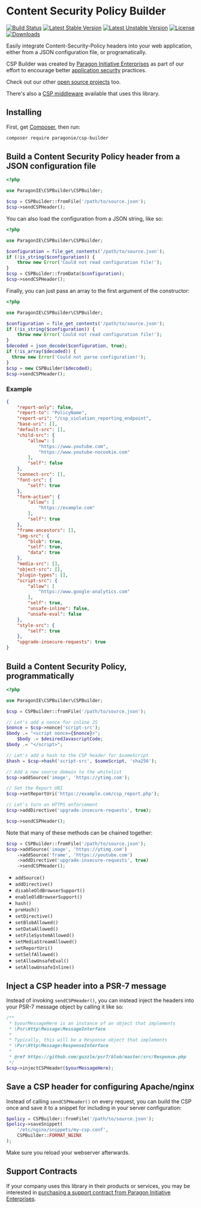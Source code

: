 # Content Security Policy Builder

[![Build Status](https://travis-ci.org/paragonie/csp-builder.svg?branch=master)](https://travis-ci.org/paragonie/csp-builder)
[![Latest Stable Version](https://poser.pugx.org/paragonie/csp-builder/v/stable)](https://packagist.org/packages/paragonie/csp-builder)
[![Latest Unstable Version](https://poser.pugx.org/paragonie/csp-builder/v/unstable)](https://packagist.org/packages/paragonie/csp-builder)
[![License](https://poser.pugx.org/paragonie/csp-builder/license)](https://packagist.org/packages/paragonie/csp-builder)
[![Downloads](https://img.shields.io/packagist/dt/paragonie/csp-builder.svg)](https://packagist.org/packages/paragonie/csp-builder)

Easily integrate Content-Security-Policy headers into your web application, either
from a JSON configuration file, or programatically.

CSP Builder was created by [Paragon Initiative Enterprises](https://paragonie.com)
as part of our effort to encourage better [application security](https://paragonie.com/service/appsec) practices.

Check out our other [open source projects](https://paragonie.com/projects) too.

There's also a [CSP middleware](https://github.com/geggleto/geggleto-csp-middleware) available that uses this library.

## Installing

First, get [Composer](https://getcomposer.org/download), then run:

```sh
composer require paragonie/csp-builder
```

## Build a Content Security Policy header from a JSON configuration file

```php
<?php

use ParagonIE\CSPBuilder\CSPBuilder;

$csp = CSPBuilder::fromFile('/path/to/source.json');
$csp->sendCSPHeader();

```

You can also load the configuration from a JSON string, like so:

```php
<?php

use ParagonIE\CSPBuilder\CSPBuilder;

$configuration = file_get_contents('/path/to/source.json');
if (!is_string($configuration)) {
    throw new Error('Could not read configuration file!');
}
$csp = CSPBuilder::fromData($configuration);
$csp->sendCSPHeader();

```

Finally, you can just pass an array to the first argument of the constructor:

```php
<?php

use ParagonIE\CSPBuilder\CSPBuilder;

$configuration = file_get_contents('/path/to/source.json');
if (!is_string($configuration)) {
    throw new Error('Could not read configuration file!');
}
$decoded = json_decode($configuration, true);
if (!is_array($decoded)) {
  throw new Error('Could not parse configuration!');
}
$csp = new CSPBuilder($decoded);
$csp->sendCSPHeader();

```


### Example

```json
{
    "report-only": false,
    "report-to": "PolicyName",
    "report-uri": "/csp_violation_reporting_endpoint",
    "base-uri": [],
    "default-src": [],    
    "child-src": {
        "allow": [
            "https://www.youtube.com",
            "https://www.youtube-nocookie.com"
        ],
        "self": false
    },
    "connect-src": [],
    "font-src": {
        "self": true
    },
    "form-action": {
        "allow": [
            "https://example.com"
        ],
        "self": true
    },
    "frame-ancestors": [],
    "img-src": {
        "blob": true,
        "self": true,
        "data": true
    },
    "media-src": [],
    "object-src": [],
    "plugin-types": [],
    "script-src": {
        "allow": [
            "https://www.google-analytics.com"
        ],
        "self": true,
        "unsafe-inline": false,
        "unsafe-eval": false
    },
    "style-src": {
        "self": true
    },
    "upgrade-insecure-requests": true
}
```

## Build a Content Security Policy, programmatically

```php
<?php

use ParagonIE\CSPBuilder\CSPBuilder;

$csp = CSPBuilder::fromFile('/path/to/source.json');

// Let's add a nonce for inline JS
$nonce = $csp->nonce('script-src');
$body .= "<script nonce={$nonce}>";
    $body .= $desiredJavascriptCode;
$body .= "</script>";

// Let's add a hash to the CSP header for $someScript
$hash = $csp->hash('script-src', $someScript, 'sha256');

// Add a new source domain to the whitelist
$csp->addSource('image', 'https://ytimg.com');

// Set the Report URI
$csp->setReportUri('https://example.com/csp_report.php');

// Let's turn on HTTPS enforcement
$csp->addDirective('upgrade-insecure-requests', true);

$csp->sendCSPHeader();
```

Note that many of these methods can be chained together:

```php
$csp = CSPBuilder::fromFile('/path/to/source.json');
$csp->addSource('image', 'https://ytimg.com')
    ->addSource('frame', 'https://youtube.com')
    ->addDirective('upgrade-insecure-requests', true)
    ->sendCSPHeader();
```

* `addSource()`
* `addDirective()`
* `disableOldBrowserSupport()`
* `enableOldBrowserSupport()`
* `hash()`
* `preHash()`
* `setDirective()`
* `setBlobAllowed()`
* `setDataAllowed()`
* `setFileSystemAllowed()`
* `setMediaStreamAllowed()`
* `setReportUri()`
* `setSelfAllowed()`
* `setAllowUnsafeEval()`
* `setAllowUnsafeInline()`

## Inject a CSP header into a PSR-7 message

Instead of invoking `sendCSPHeader()`, you can instead inject the headers into
your PSR-7 message object by calling it like so:

```php
/**
 * $yourMessageHere is an instance of an object that implements 
 * \Psr\Http\Message\MessageInterface
 *
 * Typically, this will be a Response object that implements 
 * \Psr\Http\Message\ResponseInterface
 *
 * @ref https://github.com/guzzle/psr7/blob/master/src/Response.php
 */
$csp->injectCSPHeader($yourMessageHere);
```

## Save a CSP header for configuring Apache/nginx

Instead of calling `sendCSPHeader()` on every request, you can build the CSP once
and save it to a snippet for including in your server configuration:

```php
$policy = CSPBuilder::fromFile('/path/to/source.json');
$policy->saveSnippet(
    '/etc/nginx/snippets/my-csp.conf',
    CSPBuilder::FORMAT_NGINX
);
```

Make sure you reload your webserver afterwards.

## Support Contracts

If your company uses this library in their products or services, you may be
interested in [purchasing a support contract from Paragon Initiative Enterprises](https://paragonie.com/enterprise).
